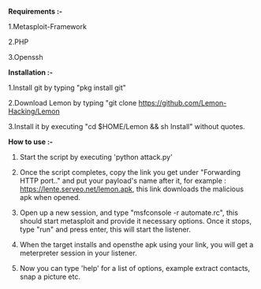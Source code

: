 **Requirements :-**

1.Metasploit-Framework

2.PHP

3.Openssh


**Installation :-**

1.Install git by typing "pkg install git"

2.Download Lemon by typing "git clone https://github.com/Lemon-Hacking/Lemon

3.Install it by executing "cd $HOME/Lemon && sh Install" without quotes.

**How to use :-**

1. Start the script by executing 'python attack.py'

2. Once the script completes, copy the link you get under "Forwarding HTTP port.." and put your payload's name after it, for example : https://lente.serveo.net/lemon.apk, this link downloads the malicious apk when opened.

3. Open up a new session, and type "msfconsole -r automate.rc", this should start metasploit and   provide it necessary options. Once it stops, type "run" and press enter, this will start the   listener.

4. When the target installs and opensthe apk using your link, you will get a meterpreter session in your listener.

5. Now you can type 'help' for a list of options, example extract contacts, snap a picture etc.

